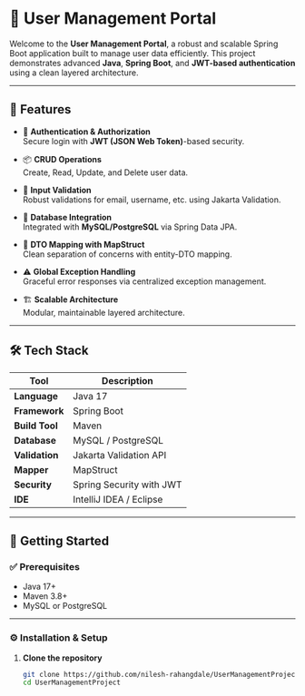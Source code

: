 # 🚀 User Management Portal

Welcome to the **User Management Portal**, a robust and scalable Spring Boot application built to manage user data efficiently. This project demonstrates advanced **Java**, **Spring Boot**, and **JWT-based authentication** using a clean layered architecture.

---

## 🌟 Features

- 🔐 **Authentication & Authorization**  
  Secure login with **JWT (JSON Web Token)**-based security.

- 📦 **CRUD Operations**  
  Create, Read, Update, and Delete user data.

- 📧 **Input Validation**  
  Robust validations for email, username, etc. using Jakarta Validation.

- 💾 **Database Integration**  
  Integrated with **MySQL/PostgreSQL** via Spring Data JPA.

- 🔁 **DTO Mapping with MapStruct**  
  Clean separation of concerns with entity-DTO mapping.

- ⚠️ **Global Exception Handling**  
  Graceful error responses via centralized exception management.

- 🏗️ **Scalable Architecture**  
  Modular, maintainable layered architecture.

---

## 🛠️ Tech Stack

| Tool           | Description                     |
|----------------|---------------------------------|
| **Language**   | Java 17                         |
| **Framework**  | Spring Boot                     |
| **Build Tool** | Maven                           |
| **Database**   | MySQL / PostgreSQL              |
| **Validation** | Jakarta Validation API          |
| **Mapper**     | MapStruct                       |
| **Security**   | Spring Security with JWT        |
| **IDE**        | IntelliJ IDEA / Eclipse         |

---

## 🚀 Getting Started

### ✅ Prerequisites

- Java 17+
- Maven 3.8+
- MySQL or PostgreSQL

---

### ⚙️ Installation & Setup

1. **Clone the repository**
   ```bash
   git clone https://github.com/nilesh-rahangdale/UserManagementProject.git
   cd UserManagementProject
